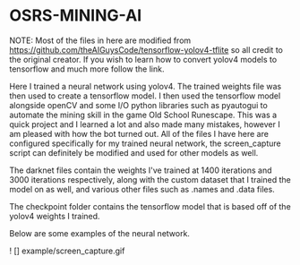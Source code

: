 # OSRS-MINING-AI
NOTE: Most of the files in here are modified from https://github.com/theAIGuysCode/tensorflow-yolov4-tflite so all credit to the original creator. If you wish to learn how to convert yolov4 models to tensorflow and much more follow the link.

Here I trained a neural network using yolov4. The trained weights file was then used to create a tensorflow model. I then used the tensorflow model alongside openCV and some I/O python libraries such as pyautogui to automate the mining skill in the game Old School Runescape. This was a quick project and I learned a lot and also made many mistakes, however I am pleased with how the bot turned out. All of the files I have here are configured specifically for my trained neural network, the screen_capture script can definitely be modified and used for other models as well.

The darknet files contain the weights I've trained at 1400 iterations and 3000 iterations respectively, along with the custom dataset that I trained the model on as well, and various other files such as .names and .data files.

The checkpoint folder contains the tensorflow model that is based off of the yolov4 weights I trained.

Below are some examples of the neural network.

! [] example/screen_capture.gif
